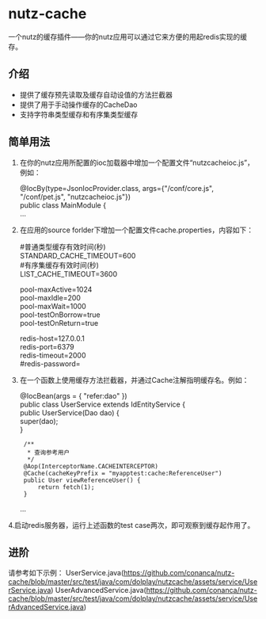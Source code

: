 nutz-cache
==========
一个nutz的缓存插件——你的nutz应用可以通过它来方便的用起redis实现的缓存。

介绍
----

* 提供了缓存预先读取及缓存自动设值的方法拦截器
* 提供了用于手动操作缓存的CacheDao
* 支持字符串类型缓存和有序集类型缓存

简单用法
--------
1. 在你的nutz应用所配置的ioc加载器中增加一个配置文件“nutzcacheioc.js”，例如：

    @IocBy(type=JsonIocProvider.class, args={"/conf/core.js", "/conf/pet.js", "nutzcacheioc.js"})  
    public class MainModule {  
    	...

2. 在应用的source forlder下增加一个配置文件cache.properties，内容如下：

    \#普通类型缓存有效时间(秒)  
    STANDARD_CACHE_TIMEOUT=600  
    \#有序集缓存有效时间(秒)  
    LIST_CACHE_TIMEOUT=3600  
    
    pool-maxActive=1024  
    pool-maxIdle=200  
    pool-maxWait=1000  
    pool-testOnBorrow=true  
    pool-testOnReturn=true  
    
    redis-host=127.0.0.1  
    redis-port=6379  
    redis-timeout=2000  
    \#redis-password=  

3. 在一个函数上使用缓存方法拦截器，并通过Cache注解指明缓存名。例如：

    @IocBean(args = { "refer:dao" })  
    public class UserService extends IdEntityService<User> {  
    	public UserService(Dao dao) {  
    		super(dao);  
    	}
    
    	/**
    	 * 查询参考用户
    	 */
    	@Aop(InterceptorName.CACHEINTERCEPTOR)	
    	@Cache(cacheKeyPrefix = "myapptest:cache:ReferenceUser")	
    	public User viewReferenceUser() {
    		return fetch(1);
    	}
    ...

4.启动redis服务器，运行上述函数的test case两次，即可观察到缓存起作用了。

进阶
----
请参考如下示例：
UserService.java(https://github.com/conanca/nutz-cache/blob/master/src/test/java/com/dolplay/nutzcache/assets/service/UserService.java)
UserAdvancedService.java(https://github.com/conanca/nutz-cache/blob/master/src/test/java/com/dolplay/nutzcache/assets/service/UserAdvancedService.java)

